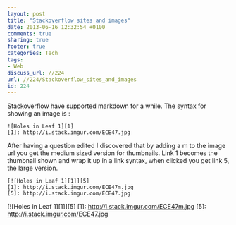 ```yaml
---
layout: post
title: "Stackoverflow sites and images"
date: 2013-06-16 12:32:54 +0100 
comments: true
sharing: true
footer: true
categories: Tech
tags:
- Web
discuss_url: //224
url: //224/Stackoverflow_sites_and_images
id: 224
---
```

Stackoverflow have supported markdown for a while. The syntax for showing an image is :

    ![Holes in Leaf 1][1]
    [1]: http://i.stack.imgur.com/ECE47.jpg
    
After having a question edited I discovered that by adding a m to the image url you get the medium sized version for thumbnails. Link 1 becomes the thumbnail shown and wrap it up in a link syntax, when clicked you get link 5, the large version.

    [![Holes in Leaf 1][1]][5]
    [1]: http://i.stack.imgur.com/ECE47m.jpg
    [5]: http://i.stack.imgur.com/ECE47.jpg

[![Holes in Leaf 1][1]][5]
[1]: http://i.stack.imgur.com/ECE47m.jpg
[5]: http://i.stack.imgur.com/ECE47.jpg
